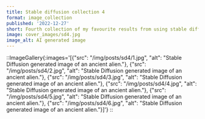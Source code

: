 ```yaml
---
title: Stable diffusion collection 4
format: image_collection
published: '2022-12-27'
short: Fourth collection of my favourite results from using stable diffusion.
image: cover_images/sd4.jpg
image_alt: AI generated image
---
```


::ImageGallery{:images='[{"src": "/img/posts/sd4/1.jpg", "alt": "Stable Diffusion generated image of an ancient alien."}, {"src": "/img/posts/sd4/2.jpg", "alt": "Stable Diffusion generated image of an ancient alien."}, {"src": "/img/posts/sd4/3.jpg", "alt": "Stable Diffusion generated image of an ancient alien."}, {"src": "/img/posts/sd4/4.jpg", "alt": "Stable Diffusion generated image of an ancient alien."}, {"src": "/img/posts/sd4/5.jpg", "alt": "Stable Diffusion generated image of an ancient alien."}, {"src": "/img/posts/sd4/6.jpg", "alt": "Stable Diffusion generated image of an ancient alien."}]'}
::
